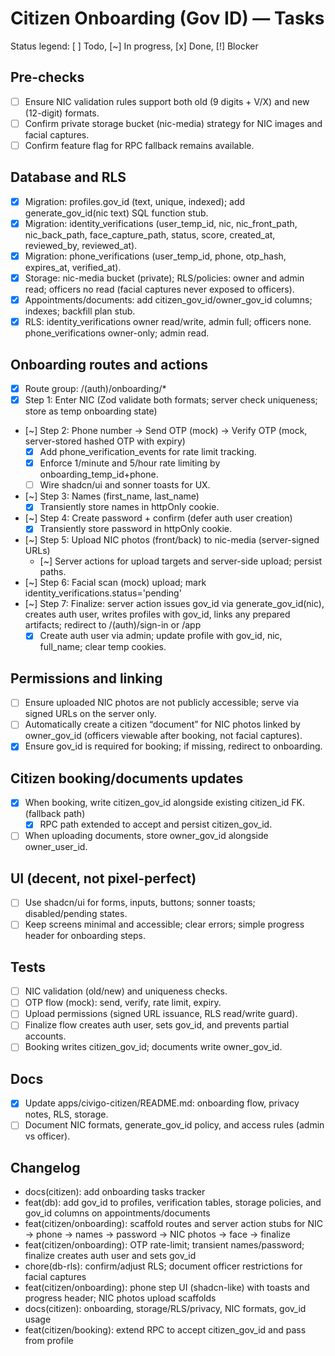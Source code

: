 # Citizen Onboarding (Gov ID) — Tasks

Status legend: [ ] Todo, [~] In progress, [x] Done, [!] Blocker

## Pre-checks

- [ ] Ensure NIC validation rules support both old (9 digits + V/X) and new (12-digit) formats.
- [ ] Confirm private storage bucket (nic-media) strategy for NIC images and facial captures.
- [ ] Confirm feature flag for RPC fallback remains available.

## Database and RLS

- [x] Migration: profiles.gov_id (text, unique, indexed); add generate_gov_id(nic text) SQL function stub.
- [x] Migration: identity_verifications (user_temp_id, nic, nic_front_path, nic_back_path, face_capture_path, status, score, created_at, reviewed_by, reviewed_at).
- [x] Migration: phone_verifications (user_temp_id, phone, otp_hash, expires_at, verified_at).
- [x] Storage: nic-media bucket (private); RLS/policies: owner and admin read; officers no read (facial captures never exposed to officers).
- [x] Appointments/documents: add citizen_gov_id/owner_gov_id columns; indexes; backfill plan stub.
- [x] RLS: identity_verifications owner read/write, admin full; officers none. phone_verifications owner-only; admin read.

## Onboarding routes and actions

- [x] Route group: /(auth)/onboarding/\*
- [x] Step 1: Enter NIC (Zod validate both formats; server check uniqueness; store as temp onboarding state)
- [~] Step 2: Phone number → Send OTP (mock) → Verify OTP (mock, server-stored hashed OTP with expiry)
  - [x] Add phone_verification_events for rate limit tracking.
  - [x] Enforce 1/minute and 5/hour rate limiting by onboarding_temp_id+phone.
  - [ ] Wire shadcn/ui and sonner toasts for UX.
- [~] Step 3: Names (first_name, last_name)
  - [x] Transiently store names in httpOnly cookie.
- [~] Step 4: Create password + confirm (defer auth user creation)
  - [x] Transiently store password in httpOnly cookie.
- [~] Step 5: Upload NIC photos (front/back) to nic-media (server-signed URLs)
  - [~] Server actions for upload targets and server-side upload; persist paths.
- [~] Step 6: Facial scan (mock) upload; mark identity_verifications.status='pending'
- [~] Step 7: Finalize: server action issues gov_id via generate_gov_id(nic), creates auth user, writes profiles with gov_id, links any prepared artifacts; redirect to /(auth)/sign-in or /app
  - [x] Create auth user via admin; update profile with gov_id, nic, full_name; clear temp cookies.

## Permissions and linking

- [ ] Ensure uploaded NIC photos are not publicly accessible; serve via signed URLs on the server only.
- [ ] Automatically create a citizen “document” for NIC photos linked by owner_gov_id (officers viewable after booking, not facial captures).
- [x] Ensure gov_id is required for booking; if missing, redirect to onboarding.

## Citizen booking/documents updates

- [x] When booking, write citizen_gov_id alongside existing citizen_id FK. (fallback path)
  - [x] RPC path extended to accept and persist citizen_gov_id.
- [ ] When uploading documents, store owner_gov_id alongside owner_user_id.

## UI (decent, not pixel-perfect)

- [ ] Use shadcn/ui for forms, inputs, buttons; sonner toasts; disabled/pending states.
- [ ] Keep screens minimal and accessible; clear errors; simple progress header for onboarding steps.

## Tests

- [ ] NIC validation (old/new) and uniqueness checks.
- [ ] OTP flow (mock): send, verify, rate limit, expiry.
- [ ] Upload permissions (signed URL issuance, RLS read/write guard).
- [ ] Finalize flow creates auth user, sets gov_id, and prevents partial accounts.
- [ ] Booking writes citizen_gov_id; documents write owner_gov_id.

## Docs

- [x] Update apps/civigo-citizen/README.md: onboarding flow, privacy notes, RLS, storage.
- [ ] Document NIC formats, generate_gov_id policy, and access rules (admin vs officer).

## Changelog

- docs(citizen): add onboarding tasks tracker
- feat(db): add gov_id to profiles, verification tables, storage policies, and gov_id columns on appointments/documents
- feat(citizen/onboarding): scaffold routes and server action stubs for NIC → phone → names → password → NIC photos → face → finalize
- feat(citizen/onboarding): OTP rate-limit; transient names/password; finalize creates auth user and sets gov_id
- chore(db-rls): confirm/adjust RLS; document officer restrictions for facial captures
- feat(citizen/onboarding): phone step UI (shadcn-like) with toasts and progress header; NIC photos upload scaffolds
- docs(citizen): onboarding, storage/RLS/privacy, NIC formats, gov_id usage
- feat(citizen/booking): extend RPC to accept citizen_gov_id and pass from profile
